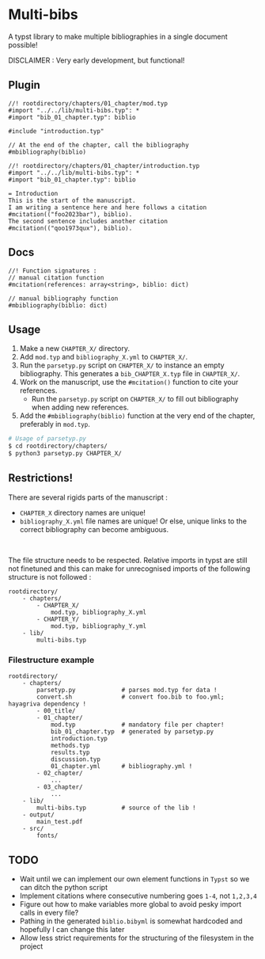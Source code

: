 # Multi-bibs
A typst library to make multiple bibliographies in a single document possible!

DISCLAIMER : Very early development, but functional!
## Plugin
```typst
//! rootdirectory/chapters/01_chapter/mod.typ
#import "../../lib/multi-bibs.typ": *
#import "bib_01_chapter.typ": biblio

#include "introduction.typ"

// At the end of the chapter, call the bibliography
#mbibliography(biblio)
```
```typst 
//! rootdirectory/chapters/01_chapter/introduction.typ
#import "../../lib/multi-bibs.typ": *
#import "bib_01_chapter.typ": biblio

= Introduction
This is the start of the manuscript.
I am writing a sentence here and here follows a citation #mcitation(("foo2023bar"), biblio).
The second sentence includes another citation #mcitation(("qoo1973qux"), biblio).
```
## Docs 

```typst
//! Function signatures :
// manual citation function
#mcitation(references: array<string>, biblio: dict)

// manual bibliography function
#mbibliography(biblio: dict)
```
## Usage
1. Make a new `CHAPTER_X/` directory.
2. Add `mod.typ` and `bibliography_X.yml` to `CHAPTER_X/`.
3. Run the `parsetyp.py` script on `CHAPTER_X/` to instance an empty bibliography. This generates a `bib_CHAPTER_X.typ` file in `CHAPTER_X/`.
4. Work on the manuscript, use the `#mcitation()` function to cite your references.
    - Run the `parsetyp.py` script on `CHAPTER_X/` to fill out bibliography when adding new references.
5. Add the `#mbibliography(biblio)` function at the very end of the chapter, preferably in `mod.typ`.



```bash
# Usage of parsetyp.py
$ cd rootdirectory/chapters/
$ python3 parsetyp.py CHAPTER_X/
```




## Restrictions!
There are several rigids parts of the manuscript : 
- `CHAPTER_X` directory names are unique!
- `bibliography_X.yml` file names are unique!
Or else, unique links to the correct bibliography can become ambiguous.
</br>

The file structure needs to be respected. Relative imports in typst are still not finetuned and this can make for unrecognised imports of the following structure is not followed : 
```
rootdirectory/ 
    - chapters/
        - CHAPTER_X/
            mod.typ, bibliography_X.yml
        - CHAPTER_Y/
            mod.typ, bibliography_Y.yml
    - lib/
        multi-bibs.typ
```


### Filestructure example
```
rootdirectory/ 
    - chapters/
        parsetyp.py             # parses mod.typ for data !
        convert.sh              # convert foo.bib to foo.yml; hayagriva dependency !
        - 00_title/  
        - 01_chapter/
            mod.typ             # mandatory file per chapter!
            bib_01_chapter.typ  # generated by parsetyp.py
            introduction.typ 
            methods.typ 
            results.typ 
            discussion.typ 
            01_chapter.yml      # bibliography.yml !
        - 02_chapter/  
            ...
        - 03_chapter/
            ...
    - lib/
        multi-bibs.typ          # source of the lib !
    - output/
        main_test.pdf
    - src/
        fonts/
```



## TODO
- Wait until we can implement our own element functions in `Typst` so we can ditch the python script
- Implement citations where consecutive numbering goes `1-4`, not `1,2,3,4`
- Figure out how to make variables more global to avoid pesky import calls in every file?
- Pathing in the generated `biblio.bibyml` is somewhat hardcoded and hopefully I can change this later
- Allow less strict requirements for the structuring of the filesystem in the project
